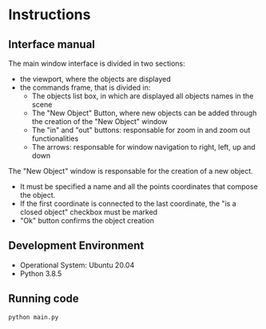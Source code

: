 # Instructions

## Interface manual

The main window interface is divided in two sections:
- the viewport, where the objects are displayed
- the commands frame, that is divided in:
  - The objects list box, in which are displayed all objects names in the scene
  - The "New Object" Button, where new objects can be added through the creation of the "New Object" window
  - The "in" and "out" buttons: responsable for zoom in and zoom out functionalities
  - The arrows: responsable for window navigation to right, left, up and down

The "New Object" window is responsable for the creation of a new object.
 - It must be specified a name and all the points coordinates that compose the object.
 - If the first coordinate is connected to the last coordinate, the "is a closed object" checkbox must be marked
 - "Ok" button confirms the object creation

## Development Environment
 - Operational System: Ubuntu 20.04
 - Python 3.8.5

## Running code
```
python main.py
```